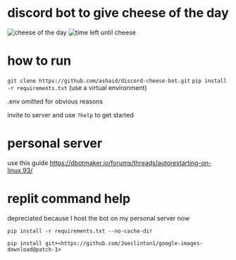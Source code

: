 # discord bot to give cheese of the day

![cheese of the day](https://user-images.githubusercontent.com/65536687/146851991-02fbb492-fa1d-45be-a01d-76f6b92891bb.png)
![time left until cheese](https://user-images.githubusercontent.com/65536687/146852222-194e8cb6-e270-4b76-8591-fddc4f931f47.png)

# how to run

`git clone https://github.com/ashaid/discord-cheese-bot.git`
`pip install -r requirements.txt` (use a virtual environment)

.env omitted for obvious reasons

invite to server and use `?help` to get started

# personal server

use this guide
https://dbotmaker.io/forums/threads/autorestarting-on-linux.93/

# replit command help

depreciated because I host the bot on my personal server now

`pip install -r requirements.txt --no-cache-dir`

`pip install git+<https://github.com/Joeclinton1/google-images-download@patch-1>`
